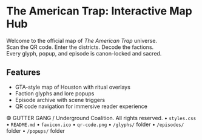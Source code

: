 # The American Trap: Interactive Map Hub

Welcome to the official map of *The American Trap* universe.  
Scan the QR code. Enter the districts. Decode the factions.  
Every glyph, popup, and episode is canon-locked and sacred.

## Features
- GTA-style map of Houston with ritual overlays
- Faction glyphs and lore popups
- Episode archive with scene triggers
- QR code navigation for immersive reader experience

© GUTTER GANG / Underground Coalition. All rights reserved.
• `styles.css`
• `README.md`
• `favicon.ico`
• `qr-code.png`
• `/glyphs/` folder
• `/episodes/` folder
• `/popups/` folder
